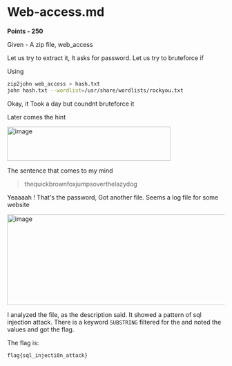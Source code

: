 # Web-access.md
**Points - 250**

Given - A zip file, web_access

Let us try to extract it, 
It asks for password. Let us try to bruteforce if

Using 
```bash
zip2john web_access > hash.txt
john hash.txt --wordlist=/usr/share/wordlists/rockyou.txt
```

Okay, it Took a day but coundnt bruteforce it

Later comes the hint 

<img width="378" height="79" alt="image" src="https://github.com/user-attachments/assets/83c62a3f-5834-4270-8da6-5d37addd4fcb" />

The sentence that comes to my mind
> thequickbrownfoxjumpsoverthelazydog

Yeaaaah ! That's the password, Got another file. 
Seems a log file for some website

<img width="940" height="210" alt="image" src="https://github.com/user-attachments/assets/d14b59c4-a731-42d5-bdb3-2cf64b498d0f" /><br>

I analyzed the file, as the description said. It showed a pattern of sql injection attack. There is a keyword `SUBSTRING` filtered for the and noted the values and got the flag.

The flag is:
```bash
flag{sql_injecti0n_attack}
```

